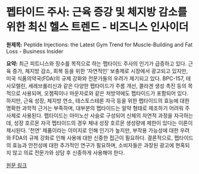 # 펩타이드 주사: 근육 증강 및 체지방 감소를 위한 최신 헬스 트렌드 - 비즈니스 인사이더

**원제목:** Peptide Injections: the Latest Gym Trend for Muscle-Building and Fat Loss - Business Insider

**요약:** 최근 피트니스와 장수를 목적으로 하는 펩타이드 주사의 인기가 급증하고 있다. 근육 증가, 체지방 감소, 회복 등을 위한 '자연적인' 보충제로 시장에서 광고되고 있지만,  미국 식품의약국(FDA)의 규제 강화와 전문가들의 우려가 제기되고 있다. BPC-157, 테사모렐린, 세레브롤리신과 같은 다양한 펩타이드가 주름 개선, 콜라겐 생성 촉진 등의 목적으로 사용되며, 오젬픽이나 마운자로와 같은 처방약에도 펩타이드가 포함되어 있다.  하지만, 근육 성장, 체지방 연소, 테스토스테론 자극 등을 위한 펩타이드의 효능에 대한 명확한 과학적 근거는 부족하며,  대부분의 펩타이드는 알약 형태로 제조하기 어려워 주사제로 사용된다.  펩타이드는 아미노산 사슬로 구성되어 신체의 자연적 과정을 자극하는데,  성장 호르몬 자극 펩타이드의 경우 체내 성장 호르몬 생성량에 제한이 있다는 이론이 제시된다.  '천연' 제품이라는 이미지로 인해 인기가 높지만,  부작용 가능성에 대한 우려와 FDA의 규제 강화로 인해  사용에 대한 신중한 접근이 필요하다.  결론적으로, 펩타이드의 효능과 안전성에 대한 추가적인 연구가 필요하며,  소비자들은 과장된 광고에 현혹되지 않고 의료 전문가와 상담 후 신중하게 사용해야 한다.

[원문 링크](https://www.businessinsider.com/peptide-shots-popular-for-anti-aging-muscle-building-weight-loss-2025-7)
